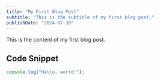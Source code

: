 ```yaml
---
title: "My First Blog Post"
subtitle: "This is the subtitle of my first blog post."
publishDate: "2024-07-30"
---
```


This is the content of my first blog post.

## Code Snippet

```javascript
console.log("Hello, world!");
```
